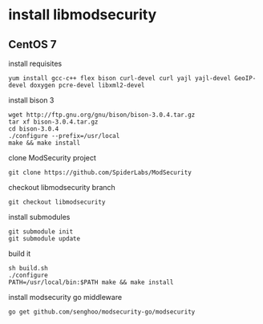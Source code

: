 # install libmodsecurity

## CentOS 7 

install requisites
```
yum install gcc-c++ flex bison curl-devel curl yajl yajl-devel GeoIP-devel doxygen pcre-devel libxml2-devel
```

install bison 3

```
wget http://ftp.gnu.org/gnu/bison/bison-3.0.4.tar.gz
tar xf bison-3.0.4.tar.gz
cd bison-3.0.4
./configure --prefix=/usr/local
make && make install
```

clone ModSecurity project
```
git clone https://github.com/SpiderLabs/ModSecurity 
```

checkout libmodsecurity branch
```
git checkout libmodsecurity
```

install submodules 

```
git submodule init
git submodule update
```

build it
```
sh build.sh
./configure
PATH=/usr/local/bin:$PATH make && make install
```

install modsecurity go middleware
```
go get github.com/senghoo/modsecurity-go/modsecurity
```
